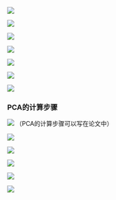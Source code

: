 
![](../../../img/Pasted%20image%2020250831145216.png)

![](../../../img/Pasted%20image%2020250831145251.png)

![](../../../img/Pasted%20image%2020250831145320.png)

![](../../../img/Pasted%20image%2020250831145339.png)

![](../../../img/Pasted%20image%2020250831145404.png)

![](../../../img/Pasted%20image%2020250831145518.png)

![](../../../img/Pasted%20image%2020250831145628.png)

### PCA的计算步骤

![](../../../img/Pasted%20image%2020250831145712.png)
（PCA的计算步骤可以写在论文中）

![](../../../img/Pasted%20image%2020250831145901.png)

![](../../../img/Pasted%20image%2020250831150054.png)

![](../../../img/Pasted%20image%2020250831150130.png)

![](../../../img/Pasted%20image%2020250831152603.png)

![](../../../img/Pasted%20image%2020250831202518.png)



